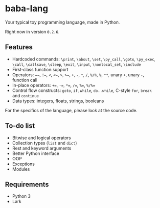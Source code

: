 # baba-lang

Your typical toy programming language, made in Python.

Right now in version `0.2.6`.

## Features
- Hardcoded commands: `\print`, `\about`, `\set`, `\py_call`, `\goto`, `\py_exec`, `\call`, `\callsave`, `\sleep`, `\exit`, `\input`, `\nonlocal_set`, `\include`
- First-class function support
- Operators: `==`, `!=`, `<`, `<=`, `>`, `>=`, `+`, `-`, `*`, `/`, `%/%`, `%`, `**`, unary `+`, unary `-`, function call
- In-place operators: `+=`, `-=`, `*=`, `/=`, `%=`, `%/%=`
- Control flow constructs: `goto`, `if`, `while`, `do..while`, C-style `for`, `break` and `continue`
- Data types: integers, floats, strings, booleans

For the specifics of the language, please look at the source code.

## To-do list
- Bitwise and logical operators
- Collection types (`list` and `dict`)
- Rest and keyword arguments
- Better Python interface
- OOP
- Exceptions
- Modules

## Requirements
- Python 3
- Lark

